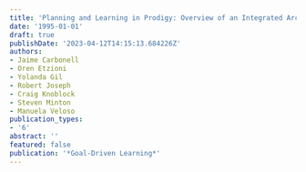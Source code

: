 ```yaml
---
title: 'Planning and Learning in Prodigy: Overview of an Integrated Architecture'
date: '1995-01-01'
draft: true
publishDate: '2023-04-12T14:15:13.684226Z'
authors:
- Jaime Carbonell
- Oren Etzioni
- Yolanda Gil
- Robert Joseph
- Craig Knoblock
- Steven Minton
- Manuela Veloso
publication_types:
- '6'
abstract: ''
featured: false
publication: '*Goal-Driven Learning*'
---
```


